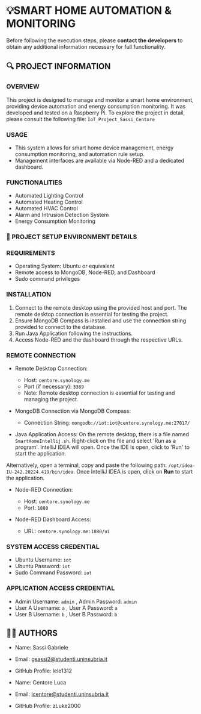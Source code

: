 # 💡SMART HOME AUTOMATION & MONITORING

Before following the execution steps, please **contact the developers** to obtain any additional information necessary for full functionality. 

## 🔍 PROJECT INFORMATION

### OVERVIEW
This project is designed to manage and monitor a smart home environment, providing device automation and energy consumption monitoring. It was developed and tested on a Raspberry Pi. To explore the project in detail, please consult the following file: `IoT_Project_Sassi_Centore`

### USAGE
- This system allows for smart home device management, energy consumption monitoring, and automation rule setup.
- Management interfaces are available via Node-RED and a dedicated dashboard.

### FUNCTIONALITIES
* Automated Lighting Control
* Automated Heating Control
* Automated HVAC Control
* Alarm and Intrusion Detection System
* Energy Consumption Monitoring

### 📝 PROJECT SETUP ENVIRONMENT DETAILS

### REQUIREMENTS
- Operating System: Ubuntu or equivalent
- Remote access to MongoDB, Node-RED, and Dashboard
- Sudo command privileges
  
### INSTALLATION
1. Connect to the remote desktop using the provided host and port. The remote desktop connection is essential for testing the project.
2. Ensure MongoDB Compass is installed and use the connection string provided to connect to the database.
3. Run Java Application following the instructions.
4. Access Node-RED and the dashboard through the respective URLs.

### REMOTE CONNECTION
- Remote Desktop Connection:
  - Host: `centore.synology.me`
  - Port (if necessary): `3389`
  - Note: Remote desktop connection is essential for testing and managing the project.

- MongoDB Connection via MongoDB Compass:
  - Connection String: `mongodb://iot:iot@centore.synology.me:27017/`

- Java Application Access:
On the remote desktop, there is a file named `SmartHomeIntellij.sh`. Right-click on the file and select 'Run as a program'. IntelliJ IDEA will open. Once the IDE is open, click to 'Run' to start the application.

Alternatively, open a terminal, copy and paste the following path: `/opt/idea-IU-242.20224.419/bin/idea`. Once IntelliJ IDEA is open, click on **Run** to start the application.

- Node-RED Connection:
  - Host: `centore.synology.me`
  - Port: `1880`

- Node-RED Dashboard Access:
  - URL: `centore.synology.me:1880/ui`

### SYSTEM ACCESS CREDENTIAL
- Ubuntu Username: `iot`
- Ubuntu Password: `iot`
- Sudo Command Password: `iot`

### APPLICATION ACCESS CREDENTIAL
- Admin Username: `admin` , Admin Password: `admin`
- User A Username: `a` , User A Password: `a`
- User B Username: `b` , User B Password: `b`

## 👨‍🏫 AUTHORS

- Name: Sassi Gabriele
- Email: gsassi2@studenti.uninsubria.it
- GitHub Profile: lele1312

- Name: Centore Luca
- Email: lcentore@studenti.uninsubria.it
- GitHub Profile: zLuke2000


